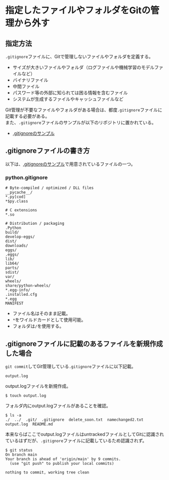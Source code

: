 # 指定したファイルやフォルダをGitの管理から外す

## 指定方法
`.gitignore`ファイルに、Gitで管理しないファイルやフォルダを定義する。

- サイズが大きいファイルやフォルダ（ログファイルや機械学習のモデルファイルなど）
- バイナリファイル
- 中間ファイル
- パスワード等の外部に知られては困る情報を含むファイル
- システムが生成するファイルやキャッシュファイルなど

Git管理が不要なファイルやフォルダがある場合は、都度`.gitignore`ファイルに記載する必要がある。  
また、`.gitignore`ファイルのサンプルが以下のリポジトリに置かれている。  
- [.gitignoreのサンプル](https://github.com/github/gitignore)

## .gitignoreファイルの書き方

以下は、[.gitignoreのサンプル](https://github.com/github/gitignore)で用意されているファイルの一つ。

### python.gitignore
```
# Byte-compiled / optimized / DLL files
__pycache__/
*.py[cod]
*$py.class

# C extensions
*.so

# Distribution / packaging
.Python
build/
develop-eggs/
dist/
downloads/
eggs/
.eggs/
lib/
lib64/
parts/
sdist/
var/
wheels/
share/python-wheels/
*.egg-info/
.installed.cfg
*.egg
MANIFEST
```

- ファイル名はそのまま記載。
- `*`をワイルドカードとして使用可能。
- フォルダは`/`を使用する。

## .gitignoreファイルに記載のあるファイルを新規作成した場合

`git commit`してGit管理している`.gitignore`ファイルに以下記載。

```
output.log
```

output.logファイルを新規作成。

```
$ touch output.log
```

フォルダ内にoutput.logファイルがあることを確認。

```
$ ls -a
./  ../  .git/  .gitignore  delete_soon.txt  namechanged2.txt  output.log  README.md
```

本来ならばここでoutput.logファイルはuntrackedファイルとしてGitに認識されているはずだが、`.gitignore`ファイルに記載しているため認識されず。

```
$ git status
On branch main
Your branch is ahead of 'origin/main' by 9 commits.
  (use "git push" to publish your local commits)

nothing to commit, working tree clean
```
